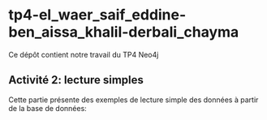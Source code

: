 # tp4-el_waer_saif_eddine-ben_aissa_khalil-derbali_chayma

Ce dépôt contient notre travail du TP4 Neo4j


## Activité 2: lecture simples

Cette partie présente des exemples de lecture simple des données à partir de la base de données:

